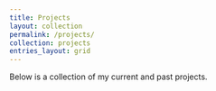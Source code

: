 ```yaml
---
title: Projects
layout: collection
permalink: /projects/
collection: projects
entries_layout: grid
---
```


Below is a collection of my current and past projects.